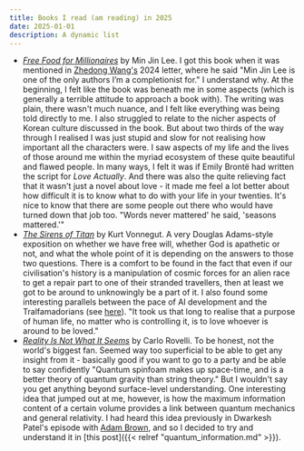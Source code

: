 ```yaml
---
title: Books I read (am reading) in 2025
date: 2025-01-01
description: A dynamic list
---
```


* [_Free Food for Millionaires_](https://www.goodreads.com/book/show/40727626-free-food-for-millionaires?ac=1&from_search=true&qid=j8GaQuqoDW&rank=1) by Min Jin Lee. I got this book when it was mentioned in [Zhedong Wang's](https://zhengdongwang.com/2024/12/29/2024-letter.html) 2024 letter, where he said "Min Jin Lee is one of the only authors I’m a completionist for." I understand why. At the beginning, I felt like the book was beneath me in some aspects (which is generally a terrible attitude to approach a book with). The writing was plain, there wasn't much nuance, and I felt like everything was being told directly to me. I also struggled to relate to the nicher aspects of Korean culture discussed in the book. But about two thirds of the way through I realised I was just stupid and slow for not realising how important all the characters were. I saw aspects of my life and the lives of those around me within the myriad ecosystem of these quite beautiful and flawed people. In many ways, I felt it was if Emily Brontë had written the script for _Love Actually_. And there was also the quite relieving fact that it wasn't just a novel about love - it made me feel a lot better about how difficult it is to know what to do with your life in your twenties. It's nice to know that there are some people out there who would have turned down that job too. "Words never mattered' he said, 'seasons mattered.'"
* [_The Sirens of Titan_](https://www.goodreads.com/book/show/4982.The_Sirens_of_Titan) by Kurt Vonnegut. A very Douglas Adams-style exposition on whether we have free will, whether God is apathetic or not, and what the whole point of it is depending on the answers to those two questions. There is a comfort to be found in the fact that even if our civilisation's history is a manipulation of cosmic forces for an alien race to get a repair part to one of their stranded travellers, then at least we got to be around to unknowingly be a part of it. I also found some interesting parallels between the pace of AI development and the Tralfamadorians (see [here](https://www.lesswrong.com/posts/PKoGicBvbomuBzJYE/the-nihilism-of-neurips)). "It took us that long to realise that a purpose of human life, no matter who is controlling it, is to love whoever is around to be loved."
* [_Reality Is Not What It Seems_](https://www.goodreads.com/book/show/29767627-reality-is-not-what-it-seems) by Carlo Rovelli. To be honest, not the world's biggest fan. Seemed way too superficial to be able to get any insight from it - basically good if you want to go to a party and be able to say confidently "Quantum spinfoam makes up space-time, and is a better theory of quantum gravity than string theory." But I wouldn't say you get anything beyond surface-level understanding. One interesting idea that jumped out at me, however, is how the maximum information content of a certain volume provides a link between quantum mechanics and general relativity. I had heard this idea previously in Dwarkesh Patel's episode with [Adam Brown](https://www.dwarkeshpatel.com/p/adam-brown), and so I decided to try and understand it in [this post]({{< relref "quantum_information.md" >}}).